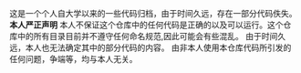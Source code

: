 这是一个个人自大学以来的一些代码归档，由于时间久远，存在一部分代码佚失。
<b>本人严正声明</b>
本人不保证这个仓库中的任何代码是正确的以及可以运行。这个仓库中的所有目录目前并不遵守任何命名规范,因此可能会有些混乱。
由于时间久远，本人也无法确定其中的部分代码的内容。
由非本人使用本仓库代码所引发的任何问题，争端等，均与本人无关。